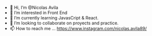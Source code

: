 - 👋 Hi, I’m @Nicolas Avila
- 👀 I’m interested in Front End 
- 🌱 I’m currently learning JavasCript & React.
- 💞️ I’m looking to collaborate on proyects and practice.
- 📫 How to reach me ... https://www.instagram.com/nicolas.avila89/

<!---
Edelweis89/Edelweis89 is a ✨ special ✨ repository because its `README.md` (this file) appears on your GitHub profile.
You can click the Preview link to take a look at your changes.
--->
